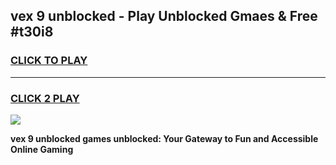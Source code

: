 
## vex 9 unblocked - Play Unblocked Gmaes & Free #t30i8
<h3>
<a href="https://news.freeplayer.one?title=vex_9_unblocked&ref=26F">CLICK TO PLAY</a></h3>
<hr>

<h3>
<a href="https://news.freeplayer.one?title=vex_9_unblocked&ref=26F">CLICK 2 PLAY</a>
  
</h3>

<a href="https://news.freeplayer.one?title=vex_9_unblocked&ref=26F/"><img src="https://clearcache.store/games.png"></a>


**vex 9 unblocked games unblocked: Your Gateway to Fun and Accessible Online Gaming**
